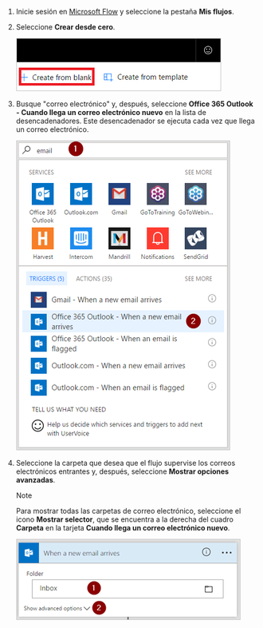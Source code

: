 1. Inicie sesión en [Microsoft Flow](https://flow.microsoft.com) y seleccione la pestaña **Mis flujos**.
2. Seleccione **Crear desde cero**.
   
    ![flujo en blanco](media/email-triggers/email-triggers-create-blank.png)
3. Busque "correo electrónico" y, después, seleccione **Office 365 Outlook - Cuando llega un correo electrónico nuevo** en la lista de desencadenadores. Este desencadenador se ejecuta cada vez que llega un correo electrónico.
   
    ![desencadenador de correo electrónico](media/email-triggers/email-triggers-1.png)
4. Seleccione la carpeta que desea que el flujo supervise los correos electrónicos entrantes y, después, seleccione **Mostrar opciones avanzadas**.
   
     >[!NOTE]
     > Para mostrar todas las carpetas de correo electrónico, seleccione el icono **Mostrar selector**, que se encuentra a la derecha del cuadro **Carpeta** en la tarjeta **Cuando llega un correo electrónico nuevo**.
   
    ![propiedad de carpeta](media/email-triggers/email-triggers-subject-folder.png)

